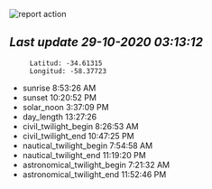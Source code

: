 ![report action](https://github.com/matiasz8/actions-for-reports/workflows/report%20action/badge.svg?branch=develop) 


## *****Last update 29-10-2020 03:13:12*****



		 Latitud: -34.61315
		 Longitud: -58.37723

 - sunrise 	 8:53:26 AM
 - sunset 	 10:20:52 PM
 - solar_noon 	 3:37:09 PM
 - day_length 	 13:27:26
 - civil_twilight_begin 	 8:26:53 AM
 - civil_twilight_end 	 10:47:25 PM
 - nautical_twilight_begin 	 7:54:58 AM
 - nautical_twilight_end 	 11:19:20 PM
 - astronomical_twilight_begin 	 7:21:32 AM
 - astronomical_twilight_end 	 11:52:46 PM
